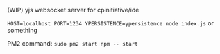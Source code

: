 (WIP) yjs websocket server for cpinitiative/ide

`HOST=localhost PORT=1234 YPERSISTENCE=ypersistence node index.js` or something


PM2 command: `sudo pm2 start npm -- start`
